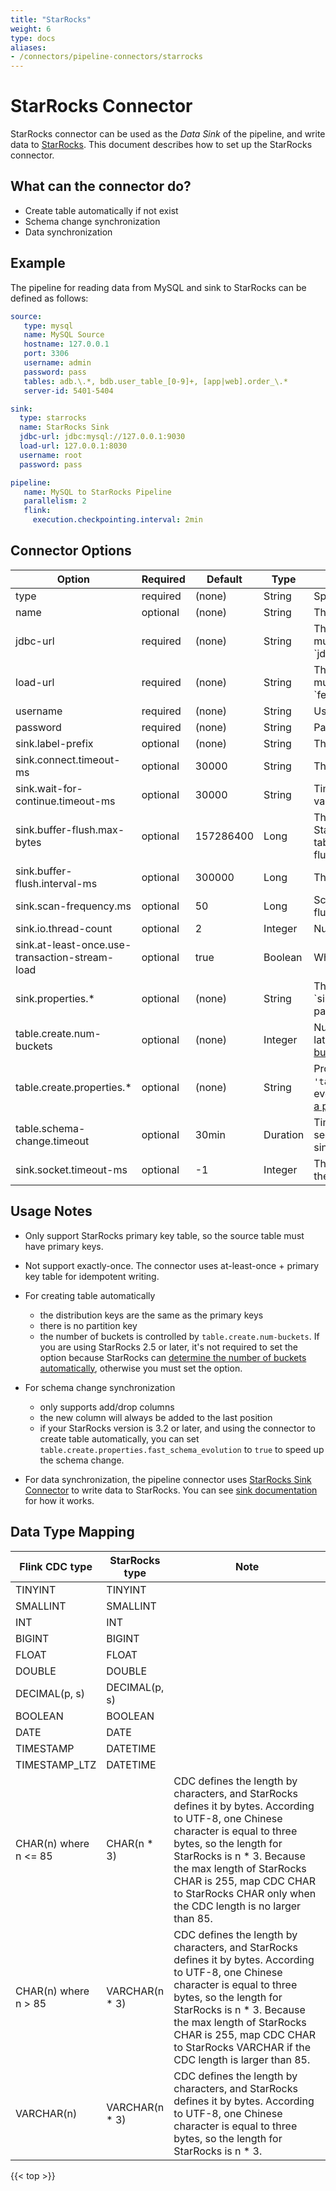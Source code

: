 ```yaml
---
title: "StarRocks"
weight: 6
type: docs
aliases:
- /connectors/pipeline-connectors/starrocks
---
```

<!--
Licensed to the Apache Software Foundation (ASF) under one
or more contributor license agreements.  See the NOTICE file
distributed with this work for additional information
regarding copyright ownership.  The ASF licenses this file
to you under the Apache License, Version 2.0 (the
"License"); you may not use this file except in compliance
with the License.  You may obtain a copy of the License at

  http://www.apache.org/licenses/LICENSE-2.0

Unless required by applicable law or agreed to in writing,
software distributed under the License is distributed on an
"AS IS" BASIS, WITHOUT WARRANTIES OR CONDITIONS OF ANY
KIND, either express or implied.  See the License for the
specific language governing permissions and limitations
under the License.
-->

# StarRocks Connector

StarRocks connector can be used as the *Data Sink* of the pipeline, and write data to [StarRocks](https://github.com/StarRocks/starrocks). This document describes how to set up the StarRocks connector.

## What can the connector do?
* Create table automatically if not exist
* Schema change synchronization
* Data synchronization

## Example

The pipeline for reading data from MySQL and sink to StarRocks can be defined as follows:

```yaml
source:
   type: mysql
   name: MySQL Source
   hostname: 127.0.0.1
   port: 3306
   username: admin
   password: pass
   tables: adb.\.*, bdb.user_table_[0-9]+, [app|web].order_\.*
   server-id: 5401-5404

sink:
  type: starrocks
  name: StarRocks Sink
  jdbc-url: jdbc:mysql://127.0.0.1:9030
  load-url: 127.0.0.1:8030
  username: root
  password: pass

pipeline:
   name: MySQL to StarRocks Pipeline
   parallelism: 2
   flink:
     execution.checkpointing.interval: 2min
```

## Connector Options

<div class="highlight">
<table class="colwidths-auto docutils">
   <thead>
      <tr>
        <th class="text-left" style="width: 25%">Option</th>
        <th class="text-left" style="width: 8%">Required</th>
        <th class="text-left" style="width: 7%">Default</th>
        <th class="text-left" style="width: 10%">Type</th>
        <th class="text-left" style="width: 50%">Description</th>
      </tr>
    </thead>
    <tbody>
    <tr>
      <td>type</td>
      <td>required</td>
      <td style="word-wrap: break-word;">(none)</td>
      <td>String</td>
      <td>Specify what connector to use, here should be <code>'starrocks'</code>.</td>
    </tr>
    <tr>
      <td>name</td>
      <td>optional</td>
      <td style="word-wrap: break-word;">(none)</td>
      <td>String</td>
      <td>The name of the sink.</td>
    </tr>
    <tr>
      <td>jdbc-url</td>
      <td>required</td>
      <td style="word-wrap: break-word;">(none)</td>
      <td>String</td>
      <td>The address that is used to connect to the MySQL server of the FE. You can specify multiple addresses, which must be separated by a comma (,). Format: `jdbc:mysql://fe_host1:fe_query_port1,fe_host2:fe_query_port2,fe_host3:fe_query_port3`.</td>
    </tr>
    <tr>
      <td>load-url</td>
      <td>required</td>
      <td style="word-wrap: break-word;">(none)</td>
      <td>String</td>
      <td>The address that is used to connect to the HTTP server of the FE. You can specify multiple addresses, which must be separated by a semicolon (;). Format: `fe_host1:fe_http_port1;fe_host2:fe_http_port2`.</td>
    </tr>
    <tr>
      <td>username</td>
      <td>required</td>
      <td style="word-wrap: break-word;">(none)</td>
      <td>String</td>
      <td>User name to use when connecting to the StarRocks database.</td>
    </tr>
    <tr>
      <td>password</td>
      <td>required</td>
      <td style="word-wrap: break-word;">(none)</td>
      <td>String</td>
      <td>Password to use when connecting to the StarRocks database.</td>
    </tr>
    <tr>
      <td>sink.label-prefix</td>
      <td>optional</td>
      <td style="word-wrap: break-word;">(none)</td>
      <td>String</td>
      <td>The label prefix used by Stream Load.</td>
    </tr>
    <tr>
      <td>sink.connect.timeout-ms</td>
      <td>optional</td>
      <td style="word-wrap: break-word;">30000</td>
      <td>String</td>
      <td>The timeout for establishing HTTP connection. Valid values: 100 to 60000.</td>
    </tr>
    <tr>
      <td>sink.wait-for-continue.timeout-ms</td>
      <td>optional</td>
      <td style="word-wrap: break-word;">30000</td>
      <td>String</td>
      <td>Timeout in millisecond to wait for 100-continue response from FE http server.
            Valid values: 3000 to 600000.</td>
    </tr>
    <tr>
      <td>sink.buffer-flush.max-bytes</td>
      <td>optional</td>
      <td style="word-wrap: break-word;">157286400</td>
      <td>Long</td>
      <td>The maximum size of data that can be accumulated in memory before being sent to StarRocks at a time.
        The value ranges from 64 MB to 10 GB. This buffer is shared by all tables in the sink. If the buffer 
        is full, the connector will choose one or more tables to flush.</td>
    </tr>
    <tr>
      <td>sink.buffer-flush.interval-ms</td>
      <td>optional</td>
      <td style="word-wrap: break-word;">300000</td>
      <td>Long</td>
      <td>The interval at which data is flushed for each table. The unit is in millisecond.</td>
    </tr>
    <tr>
      <td>sink.scan-frequency.ms</td>
      <td>optional</td>
      <td style="word-wrap: break-word;">50</td>
      <td>Long</td>
      <td>Scan frequency in milliseconds to check whether the buffered data for a table should be flushed
            because of reaching the flush interval.</td>
    </tr>
    <tr>
      <td>sink.io.thread-count</td>
      <td>optional</td>
      <td style="word-wrap: break-word;">2</td>
      <td>Integer</td>
      <td>Number of threads used for concurrent stream loads among different tables.</td>
    </tr>
    <tr>
      <td>sink.at-least-once.use-transaction-stream-load</td>
      <td>optional</td>
      <td style="word-wrap: break-word;">true</td>
      <td>Boolean</td>
      <td>Whether to use transaction stream load for at-least-once when it's available.</td>
    </tr>
    <tr>
      <td>sink.properties.*</td>
      <td>optional</td>
      <td style="word-wrap: break-word;">(none)</td>
      <td>String</td>
      <td>The parameters that control Stream Load behavior. For example, the parameter `sink.properties.timeout` 
            specifies the timeout of Stream Load. For a list of supported parameters and their descriptions,
            see <a href="https://docs.starrocks.io/docs/sql-reference/sql-statements/data-manipulation/STREAM_LOAD">
            STREAM LOAD</a>.</td>
    </tr>
    <tr>
      <td>table.create.num-buckets</td>
      <td>optional</td>
      <td style="word-wrap: break-word;">(none)</td>
      <td>Integer</td>
      <td>Number of buckets when creating a StarRocks table automatically. For StarRocks 2.5 or later, it's not required
            to set the option because StarRocks can 
            <a href="https://docs.starrocks.io/docs/table_design/Data_distribution/#determine-the-number-of-buckets">
            determine the number of buckets automatically</a>. For StarRocks prior to 2.5, you must set this option. </td>
    </tr>
    <tr>
      <td>table.create.properties.*</td>
      <td>optional</td>
      <td style="word-wrap: break-word;">(none)</td>
      <td>String</td>
      <td>Properties used for creating a StarRocks table. For example: <code>'table.create.properties.fast_schema_evolution' = 'true'</code>
          will enable fast schema evolution if you are using StarRocks 3.2 or later. For more information, 
          see <a href="https://docs.starrocks.io/docs/table_design/table_types/primary_key_table">how to create a primary key table</a>.</td> 
    </tr>
    <tr>
      <td>table.schema-change.timeout</td>
      <td>optional</td>
      <td style="word-wrap: break-word;">30min</td>
      <td>Duration</td>
      <td>Timeout for a schema change on StarRocks side, and must be an integral multiple of 
          seconds. StarRocks will cancel the schema change after timeout which will
          cause the sink failure. </td>
    </tr>
    <tr>
      <td>sink.socket.timeout-ms</td>
      <td>optional</td>
      <td style="word-wrap: break-word;">-1</td>
      <td>Integer</td>
      <td>The time duration for which the HTTP client waits for data. The default value -1 means there is no timeout</td>
    </tr>
    </tbody>
</table>    
</div>


## Usage Notes

* Only support StarRocks primary key table, so the source table must have primary keys.

* Not support exactly-once. The connector uses at-least-once + primary key table for idempotent writing.

* For creating table automatically
  * the distribution keys are the same as the primary keys
  * there is no partition key
  * the number of buckets is controlled by `table.create.num-buckets`. If you are using StarRocks 2.5 or later,
    it's not required to set the option because StarRocks can [determine the number of buckets automatically](https://docs.starrocks.io/docs/table_design/Data_distribution/#determine-the-number-of-buckets),
    otherwise you must set the option.

* For schema change synchronization
  * only supports add/drop columns
  * the new column will always be added to the last position
  * if your StarRocks version is 3.2 or later, and using the connector to create table automatically,
    you can set `table.create.properties.fast_schema_evolution` to `true` to speed up the schema change.

* For data synchronization, the pipeline connector uses [StarRocks Sink Connector](https://github.com/StarRocks/starrocks-connector-for-apache-flink)
  to write data to StarRocks. You can see [sink documentation](https://github.com/StarRocks/starrocks-connector-for-apache-flink/blob/main/docs/content/connector-sink.md)
  for how it works. 

## Data Type Mapping
<div class="wy-table-responsive">
<table class="colwidths-auto docutils">
    <thead>
      <tr>
        <th class="text-left">Flink CDC type</th>
        <th class="text-left">StarRocks type</th>
        <th class="text-left" style="width:60%;">Note</th>
      </tr>
    </thead>
    <tbody>
    <tr>
      <td>TINYINT</td>
      <td>TINYINT</td>
      <td></td>
    </tr>
    <tr>
      <td>SMALLINT</td>
      <td>SMALLINT</td>
      <td></td>
    </tr>
    <tr>
      <td>INT</td>
      <td>INT</td>
      <td></td>
    </tr>
    <tr>
      <td>BIGINT</td>
      <td>BIGINT</td>
      <td></td>
    </tr>
    <tr>
      <td>FLOAT</td>
      <td>FLOAT</td>
      <td></td>
    </tr>
    <tr>
      <td>DOUBLE</td>
      <td>DOUBLE</td>
      <td></td>
    </tr>
    <tr>
      <td>DECIMAL(p, s)</td>
      <td>DECIMAL(p, s)</td>
      <td></td>
    </tr>
    <tr>
      <td>BOOLEAN</td>
      <td>BOOLEAN</td>
      <td></td>
    </tr>
    <tr>
      <td>DATE</td>
      <td>DATE</td>
      <td></td>
    </tr>
    <tr>
      <td>TIMESTAMP</td>
      <td>DATETIME</td>
      <td></td>
    </tr>
    <tr>
      <td>TIMESTAMP_LTZ</td>
      <td>DATETIME</td>
      <td></td>
    </tr>
    <tr>
      <td>CHAR(n) where n <= 85</td>
      <td>CHAR(n * 3)</td>
      <td>CDC defines the length by characters, and StarRocks defines it by bytes. According to UTF-8, one Chinese 
        character is equal to three bytes, so the length for StarRocks is n * 3. Because the max length of StarRocks
        CHAR is 255, map CDC CHAR to StarRocks CHAR only when the CDC length is no larger than 85.</td>
    </tr>
    <tr>
      <td>CHAR(n) where n > 85</td>
      <td>VARCHAR(n * 3)</td>
      <td>CDC defines the length by characters, and StarRocks defines it by bytes. According to UTF-8, one Chinese 
        character is equal to three bytes, so the length for StarRocks is n * 3. Because the max length of StarRocks
        CHAR is 255, map CDC CHAR to StarRocks VARCHAR if the CDC length is larger than 85.</td>
    </tr>
    <tr>
      <td>VARCHAR(n)</td>
      <td>VARCHAR(n * 3)</td>
      <td>CDC defines the length by characters, and StarRocks defines it by bytes. According to UTF-8, one Chinese 
        character is equal to three bytes, so the length for StarRocks is n * 3.</td>
    </tr>
    </tbody>
</table>
</div>

{{< top >}}

